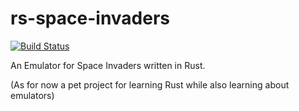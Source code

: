 # rs-space-invaders
[![Build Status](https://travis-ci.org/Feryla/rs-space-invaders.svg?branch=master)](https://travis-ci.org/Feryla/rs-space-invaders)


An Emulator for Space Invaders written in Rust.

(As for now a pet project for learning Rust while also learning about emulators)
